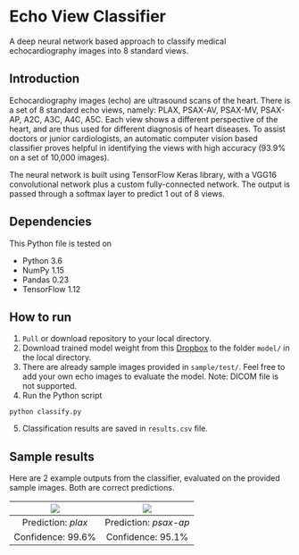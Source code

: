 # Echo View Classifier

A deep neural network based approach to classify medical echocardiography images into 8 standard views.

## Introduction

Echocardiography images (echo) are ultrasound scans of the heart. There is a set of 8 standard echo views, namely: PLAX, PSAX-AV, PSAX-MV, PSAX-AP, A2C, A3C, A4C, A5C. Each view shows a different perspective of the heart, and are thus used for different diagnosis of heart diseases. To assist doctors or junior cardiologists, an automatic computer vision based classifier proves helpful in identifying the views with high accuracy (93.9% on a set of 10,000 images).

The neural network is built using TensorFlow Keras library, with a VGG16 convolutional network plus a custom fully-connected network. The output is passed through a softmax layer to predict 1 out of 8 views.

## Dependencies

This Python file is tested on
- Python 3.6
- NumPy 1.15
- Pandas 0.23
- TensorFlow 1.12

## How to run

1. `Pull` or download repository to your local directory.
2. Download trained model weight from this [Dropbox](https://www.dropbox.com/s/948vur0ajbd165s/mymodel_echocv_500-500-8_adam_16_0.9394.h5?dl=0) to the folder `model/` in the local directory.
3. There are already sample images provided in `sample/test/`. Feel free to add your own echo images to evaluate the model. Note: DICOM file is not supported.
4. Run the Python script
```
python classify.py
```
5. Classification results are saved in `results.csv` file.

## Sample results

Here are 2 example outputs from the classifier, evaluated on the provided sample images. Both are correct predictions.

| ![](sample/test/test1.png) |  ![](sample/test/test2.png) |
|:--:|:--:|
| Prediction: *plax* | Prediction: *psax-ap* |
| Confidence: 99.6% | Confidence: 95.1% |
